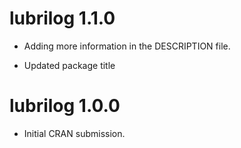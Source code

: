 # lubrilog 1.1.0

* Adding more information in the DESCRIPTION file.

* Updated package title


# lubrilog 1.0.0

* Initial CRAN submission.
